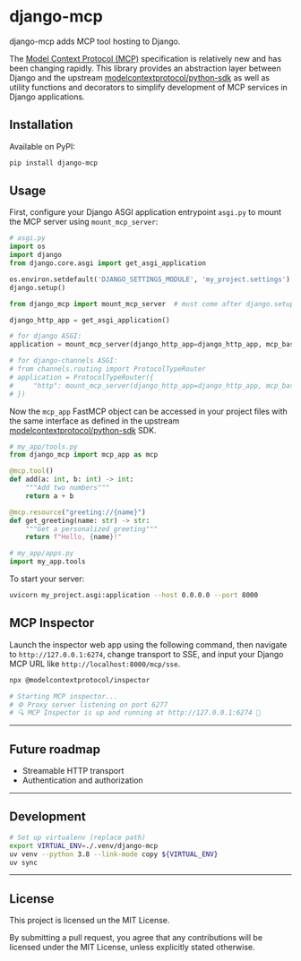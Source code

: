 # django-mcp

django-mcp adds MCP tool hosting to Django.

The [Model Context Protocol (MCP)](https://modelcontextprotocol.io/introduction) specification is relatively new and has been changing rapidly. This library provides an abstraction layer between Django and the upstream [modelcontextprotocol/python-sdk](https://github.com/modelcontextprotocol/python-sdk) as well as utility functions and decorators to simplify development of MCP services in Django applications.

## Installation

Available on PyPI:

```bash
pip install django-mcp
```

## Usage

First, configure your Django ASGI application entrypoint `asgi.py` to mount the MCP server using `mount_mcp_server`:

```python
# asgi.py
import os
import django
from django.core.asgi import get_asgi_application

os.environ.setdefault('DJANGO_SETTINGS_MODULE', 'my_project.settings')
django.setup()

from django_mcp import mount_mcp_server  # must come after django.setup()

django_http_app = get_asgi_application()

# for django ASGI:
application = mount_mcp_server(django_http_app=django_http_app, mcp_base_path='/mcp')

# for django-channels ASGI:
# from channels.routing import ProtocolTypeRouter
# application = ProtocolTypeRouter({
#     "http": mount_mcp_server(django_http_app=django_http_app, mcp_base_path='/mcp')
# })
```

Now the `mcp_app` FastMCP object can be accessed in your project files with the same interface as defined in the upstream [modelcontextprotocol/python-sdk](https://github.com/modelcontextprotocol/python-sdk) SDK.

```python
# my_app/tools.py
from django_mcp import mcp_app as mcp

@mcp.tool()
def add(a: int, b: int) -> int:
    """Add two numbers"""
    return a + b

@mcp.resource("greeting://{name}")
def get_greeting(name: str) -> str:
    """Get a personalized greeting"""
    return f"Hello, {name}!"
```

```python
# my_app/apps.py
import my_app.tools
```

To start your server:

```bash
uvicorn my_project.asgi:application --host 0.0.0.0 --port 8000
```

## MCP Inspector

Launch the inspector web app using the following command, then navigate to `http://127.0.0.1:6274`, change transport to SSE, and input your Django MCP URL like `http://localhost:8000/mcp/sse`.

```bash
npx @modelcontextprotocol/inspector

# Starting MCP inspector...
# ⚙️ Proxy server listening on port 6277
# 🔍 MCP Inspector is up and running at http://127.0.0.1:6274 🚀
```

---

## Future roadmap

* Streamable HTTP transport
* Authentication and authorization

---

## Development

```bash
# Set up virtualenv (replace path)
export VIRTUAL_ENV=./.venv/django-mcp
uv venv --python 3.8 --link-mode copy ${VIRTUAL_ENV}
uv sync
```

---

## License

This project is licensed un the MIT License.

By submitting a pull request, you agree that any contributions will be licensed under the MIT License, unless explicitly stated otherwise.
